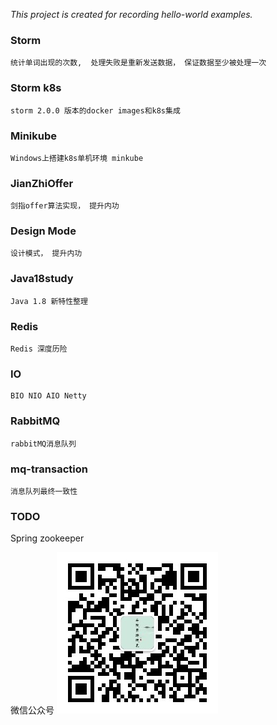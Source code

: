 *This project is created for recording hello-world examples.*

### Storm
    统计单词出现的次数,  处理失败是重新发送数据， 保证数据至少被处理一次

### Storm k8s
    storm 2.0.0 版本的docker images和k8s集成
    
### Minikube
    Windows上搭建k8s单机环境 minkube

### JianZhiOffer
    剑指offer算法实现， 提升内功

### Design Mode
    设计模式， 提升内功
    
### Java18study
    Java 1.8 新特性整理

### Redis
    Redis 深度历险

### IO
    BIO NIO AIO Netty
    
### RabbitMQ
    rabbitMQ消息队列
    
### mq-transaction
    消息队列最终一致性

### TODO
Spring  zookeeper
    
微信公众号
![image](/minikube/img/weixin.jpg)